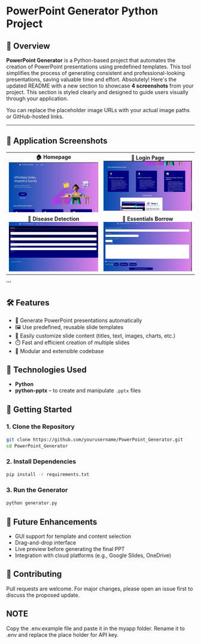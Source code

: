 # PowerPoint Generator Python Project

## 📌 Overview

**PowerPoint Generator** is a Python-based project that automates the creation of PowerPoint presentations using predefined templates. This tool simplifies the process of generating consistent and professional-looking presentations, saving valuable time and effort.
Absolutely! Here's the updated README with a new section to showcase **4 screenshots** from your project. This section is styled clearly and designed to guide users visually through your application.

You can replace the placeholder image URLs with your actual image paths or GitHub-hosted links.

---

## 📸 Application Screenshots


<table>
  <tr>
    <td align="center">
      <b>🏠 Homepage</b><br>
      <img src="https://github.com/Chatur07/PowerPoint_Generator_Python/blob/main/ss/ss1.png" width="300" alt="Homepage Screenshot"/>
    </td>
    <td align="center">
      <b>🔐 Login Page</b><br>
      <img src="https://github.com/Chatur07/PowerPoint_Generator_Python/blob/main/ss/ss2.png" width="300" alt="Login Page Screenshot"/>
    </td>
  </tr>
  <tr>
    <td align="center">
      <b>🤖 Disease Detection</b><br>
      <img src="https://github.com/Chatur07/PowerPoint_Generator_Python/blob/main/ss/ss3.png" width="300" alt="Disease Detection Screenshot"/>
    </td>
    <td align="center">
      <b>🌿 Essentials Borrow</b><br>
      <img src="https://github.com/Chatur07/PowerPoint_Generator_Python/blob/main/ss/ss4.png" width="300" alt="Borrow Essentials Screenshot"/>
    </td>
  </tr>
</table>

'''
## 🛠️ Features

- 📑 Generate PowerPoint presentations automatically
- 🖼️ Use predefined, reusable slide templates
- 📝 Easily customize slide content (titles, text, images, charts, etc.)
- ⏱️ Fast and efficient creation of multiple slides
- 🧩 Modular and extensible codebase

## 🔧 Technologies Used

- **Python**
- **python-pptx** – to create and manipulate `.pptx` files


## 🚀 Getting Started

### 1. Clone the Repository

```bash
git clone https://github.com/yourusername/PowerPoint_Generator.git
cd PowerPoint_Generator
```

### 2. Install Dependencies

```bash
pip install -r requirements.txt
```

### 3. Run the Generator

```bash
python generator.py
```

## 🧠 Future Enhancements

- GUI support for template and content selection
- Drag-and-drop interface
- Live preview before generating the final PPT
- Integration with cloud platforms (e.g., Google Slides, OneDrive)

## 🤝 Contributing

Pull requests are welcome. For major changes, please open an issue first to discuss the proposed update.
## NOTE
Copy the .env.example file and paste it in the myapp folder. Rename it to .env and replace the place holder for API key.
